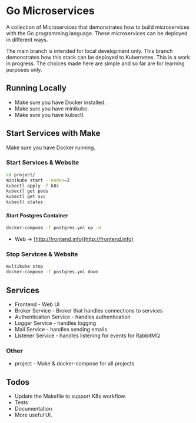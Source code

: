 # Go Microservices

A collection of Microservices that demonstrates how to build microservices with the Go programming language. These microservices can be deployed in different ways.

The main branch is intended for local development only. This branch demonstrates how this stack can be deployed to Kubernetes. This is a work in progress. The choices made here are simple and so far are for learning purposes only.

## Running Locally

- Make sure you have Docker installed.
- Make sure you have minikube.
- Make sure you have kubectl.

## Start Services with Make

Make sure you have Docker running.

### Start Services & Website

```bash
cd project/
minikube start --nodes=2
kubectl apply -f k8s
kubectl get pods
kubectl get svc
kubectl status
```

#### Start Postgres Container

```bash
docker-compose -f postgres.yml up -d
```

- Web -> [http://frontend.info](http://frontend.info)

### Stop Services & Website

```bash
multikube stop
docker-compose -f postgres.yml down
```

## Services

- Frontend - Web UI
- Broker Service - Broker that handles connections to services
- Authentication Service - handles authentication
- Logger Service - handles logging
- Mail Service - handles sending emails
- Listener Service - handles listening for events for RabbitMQ

### Other

- project - Make & docker-compose for all projects

## Todos

- Update the Makefile to support K8s workflow.
- Tests
- Documentation
- More useful UI.

